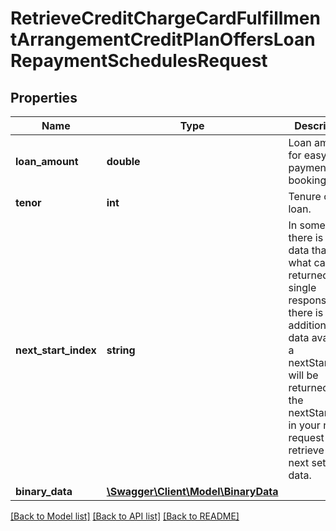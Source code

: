 # RetrieveCreditChargeCardFulfillmentArrangementCreditPlanOffersLoanRepaymentSchedulesRequest

## Properties
Name | Type | Description | Notes
------------ | ------------- | ------------- | -------------
**loan_amount** | **double** | Loan amount for easy payment plan booking. | 
**tenor** | **int** | Tenure of loan. | 
**next_start_index** | **string** | In some cases there is more data than what can be returned in a single response. If there is additional data available a nextStartIndex will be returned. Pass the nextStartIndex in your next request to retrieve the next set of data. | [optional] 
**binary_data** | [**\Swagger\Client\Model\BinaryData**](BinaryData.md) |  | [optional] 

[[Back to Model list]](../../README.md#documentation-for-models) [[Back to API list]](../../README.md#documentation-for-api-endpoints) [[Back to README]](../../README.md)

